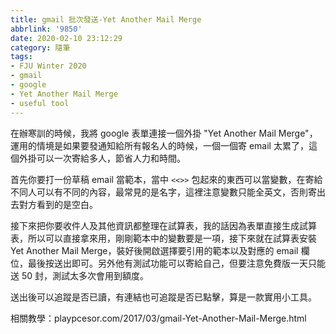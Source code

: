 ```yaml
---
title: gmail 批次發送-Yet Another Mail Merge
abbrlink: '9850'
date: 2020-02-10 23:12:29
category: 隨筆
tags:
- FJU Winter 2020
- gmail
- google
- Yet Another Mail Merge
- useful tool
---
```

在辦寒訓的時候，我將 google 表單連接一個外掛 "Yet Another Mail Merge"，運用的情境是如果要發通知給所有報名人的時候，一個一個寄 email 太累了，這個外掛可以一次寄給多人，節省人力和時間。

首先你要打一份草稿 email 當範本，當中 `<<>>` 包起來的東西可以當變數，在寄給不同人可以有不同的內容，最常見的是名字，這裡注意變數只能全英文，否則寄出去對方看到的是空白。

接下來把你要收件人及其他資訊都整理在試算表，我的話因為表單直接生成試算表，所以可以直接拿來用，剛剛範本中的變數要是一項，接下來就在試算表安裝 Yet Another Mail Merge，裝好後開啟選擇要引用的範本以及對應的 email 欄位，最後按送出即可。另外他有測試功能可以寄給自己，但要注意免費版一天只能送 50 封，測試太多次會用到額度。

送出後可以追蹤是否已讀，有連結也可追蹤是否已點擊，算是一款實用小工具。

相關教學：playpcesor.com/2017/03/gmail-Yet-Another-Mail-Merge.html